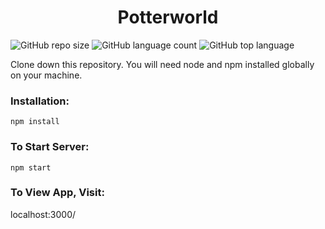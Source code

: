 <h1 align=center> Potterworld</h1>

![GitHub repo size](https://img.shields.io/github/repo-size/joeljosh/potterworld?style=plastic)
![GitHub language count](https://img.shields.io/github/languages/count/joeljosh/potterworld?style=plastic)
![GitHub top language](https://img.shields.io/github/languages/top/joeljosh/potterworld?style=plastic)

Clone down this repository. You will need node and npm installed globally on your machine.

### Installation:

`npm install`

### To Start Server:

`npm start`

### To View App, Visit:

localhost:3000/
